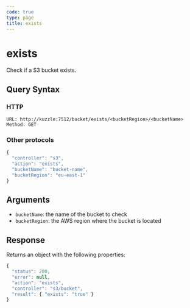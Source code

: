 ```yaml
---
code: true
type: page
title: exists
---
```


# exists

Check if a S3 bucket exists.

## Query Syntax

### HTTP

```http
URL: http://kuzzle:7512/bucket/exists/<bucketRegion>/<bucketName>
Method: GET
```

### Other protocols 

```js
{
  "controller": "s3",
  "action": "exists",
  "bucketName": "bucket-name",
  "bucketRegion": "eu-east-1"
}
```

## Arguments

- `bucketName`: the name of the bucket to check
- `bucketRegion`: the AWS region where the bucket is located 

## Response

Returns an object with the following properties:

```js
{
  "status": 200,
  "error": null,
  "action": "exists",
  "controller": "s3/bucket",
  "result": { "exists": "true" }
}
```
